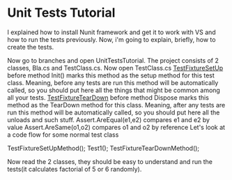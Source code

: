 # Unit Tests Tutorial #

I explained how to install Nunit framework and get it to work with VS and how to run the tests previously. Now, i'm going to explain, briefly, how to create the tests.

Now go to branches and open UnitTestsTutorial. The project consists of 2 classes, Bla.cs and TestClass.cs. Now open TestClass.cs
[TestFixtureSetUp](TestFixtureSetUp.md) before method Init() marks this method as the setup method for this test class. Meaning, before any tests are run this method will be automatically called, so you should put here all the things that might be common among all your tests.
[TestFixtureTearDown](TestFixtureTearDown.md) before method Dispose marks this method as the TearDown method for this class. Meaning, after any tests are run this method will be automatically called, so you should put here all the unloads and such stuff.
Assert.AreEqual(e1,e2) compares e1 and e2 by value
Assert.AreSame(o1,o2) compares o1 and o2 by reference
Let's look at a code flow for some normal test class

TestFixtureSetUpMethod();
Test1();
TestFixtureTearDownMethod();

Now read the 2 classes, they should be easy to understand and run the tests(it calculates factorial of 5 or 6 randomly).